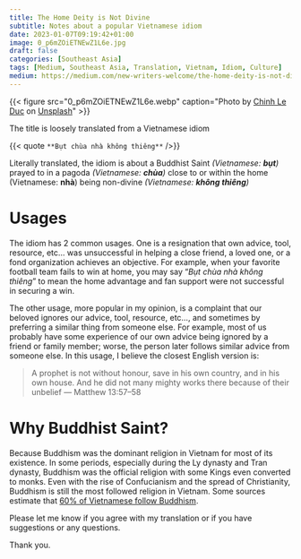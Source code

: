 ```yaml
---
title: The Home Deity is Not Divine
subtitle: Notes about a popular Vietnamese idiom
date: 2023-01-07T09:19:42+01:00
image: 0_p6mZOiETNEwZ1L6e.jpg
draft: false
categories: [Southeast Asia]
tags: [Medium, Southeast Asia, Translation, Vietnam, Idiom, Culture]
medium: https://medium.com/new-writers-welcome/the-home-deity-is-not-divine-f2af22f4078c
---
```


{{< figure src="0_p6mZOiETNEwZ1L6e.webp" caption="Photo by [Chinh Le Duc](https://unsplash.com/@mero_dnt?utm_source=medium&utm_medium=referral) on [Unsplash](https://unsplash.com/?utm_source=medium&utm_medium=referral)" >}}

The title is loosely translated from a Vietnamese idiom

{{< quote `**Bụt chùa nhà không thiêng**` />}} 

Literally translated, the idiom is about a Buddhist Saint _(Vietnamese:_ **_bụt_**_)_ prayed to in a pagoda _(Vietnamese:_ **_chùa_**_)_ close to or within the home (Vietnamese: **nhà**) being non-divine _(Vietnamese:_ **_không thiêng_**_)_

# Usages

The idiom has 2 common usages. One is a resignation that own advice, tool, resource, etc… was unsuccessful in helping a close friend, a loved one, or a fond organization achieves an objective. For example, when your favorite football team fails to win at home, you may say “_Bụt chùa nhà không thiêng_” to mean the home advantage and fan support were not successful in securing a win.

The other usage, more popular in my opinion, is a complaint that our beloved ignores our advice, tool, resource, etc…, and sometimes by preferring a similar thing from someone else. For example, most of us probably have some experience of our own advice being ignored by a friend or family member; worse, the person later follows similar advice from someone else. In this usage, I believe the closest English version is:

> A prophet is not without honour, save in his own country, and in his own house. And he did not many mighty works there because of their unbelief — Matthew 13:57–58

# Why Buddhist Saint?

Because Buddhism was the dominant religion in Vietnam for most of its existence. In some periods, especially during the Ly dynasty and Tran dynasty, Buddhism was the official religion with some Kings even converted to monks. Even with the rise of Confucianism and the spread of Christianity, Buddhism is still the most followed religion in Vietnam. Some sources estimate that [60% of Vietnamese follow Buddhism](https://www.butterfield.com/get-inspired/buddhism-in-vietnam-an-education-in-enlightenment).

Please let me know if you agree with my translation or if you have suggestions or any questions.

Thank you.
